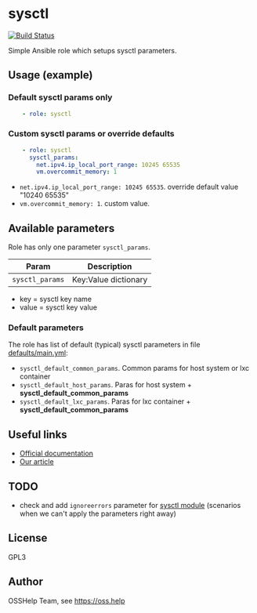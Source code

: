 # sysctl

[![Build Status](https://drone.osshelp.ru/api/badges/ansible/sysctl/status.svg)](https://drone.osshelp.ru/ansible/sysctl)

Simple Ansible role which setups sysctl parameters.

## Usage (example)

### Default sysctl params only

```yaml
    - role: sysctl
```

### Custom sysctl params or override defaults

```yaml
    - role: sysctl
      sysctl_params:
        net.ipv4.ip_local_port_range: 10245 65535
        vm.overcommit_memory: 1
```

- `net.ipv4.ip_local_port_range: 10245 65535`. override default value "10240 65535"
- `vm.overcommit_memory: 1`. custom value.

## Available parameters

Role has only one parameter `sysctl_params`.

| Param | Description |
| -------- | -------- |
| `sysctl_params` | Key:Value dictionary |

- key = sysctl key name
- value = sysctl key value

### Default parameters

The role has list of default (typical) sysctl parameters in file [defaults/main.yml](defaults/main.yml):

- `sysctl_default_common_params`. Common params for host system or lxc container
- `sysctl_default_host_params`. Paras for host system + **sysctl_default_common_params**
- `sysctl_default_lxc_params`. Paras for lxc container + **sysctl_default_common_params**

## Useful links

- [Official documentation](https://linux.die.net/man/5/sysctl.conf)
- [Our article](https://oss.help/kb654)

## TODO

- check and add `ignoreerrors` parameter for [sysctl module](https://docs.ansible.com/ansible/latest/modules/sysctl_module.html) (scenarios when we can't apply the parameters right away)

## License

GPL3

## Author

OSSHelp Team, see <https://oss.help>
